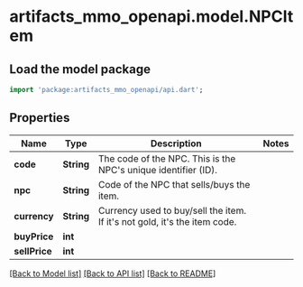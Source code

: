 # artifacts_mmo_openapi.model.NPCItem

## Load the model package
```dart
import 'package:artifacts_mmo_openapi/api.dart';
```

## Properties
Name | Type | Description | Notes
------------ | ------------- | ------------- | -------------
**code** | **String** | The code of the NPC. This is the NPC's unique identifier (ID). | 
**npc** | **String** | Code of the NPC that sells/buys the item. | 
**currency** | **String** | Currency used to buy/sell the item. If it's not gold, it's the item code. | 
**buyPrice** | **int** |  | 
**sellPrice** | **int** |  | 

[[Back to Model list]](../README.md#documentation-for-models) [[Back to API list]](../README.md#documentation-for-api-endpoints) [[Back to README]](../README.md)


